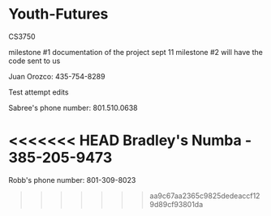 # Youth-Futures
CS3750

milestone #1	documentation of the project	sept 11
milestone #2	will have the code sent to us

Juan Orozco: 435-754-8289

Test attempt edits

Sabree's phone number: 801.510.0638

<<<<<<< HEAD
Bradley's Numba - 385-205-9473
=======
Robb's phone number: 801-309-8023
>>>>>>> aa9c67aa2365c9825dedeaccf129d89cf93801da
